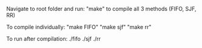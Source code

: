 Navigate to root folder and run:
    "make" to compile all 3 methods (FIFO, SJF, RR)

To compile individually:
    "make FIFO"
    "make sjf"
    "make rr"

To run after compilation:
    ./fifo <datafile name>
    ./sjf <datafile name>
    ./rr  <qunatum> <datafile name>

